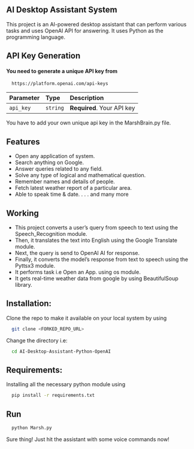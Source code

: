 
## AI Desktop Assistant System

This project is an AI-powered desktop assistant that can perform various tasks and uses  OpenAI API for answering. 
It uses Python as the programming language. 


## API Key Generation

#### You need to generate a unique API key from  

```http
  https://platform.openai.com/api-keys
```

| Parameter | Type     | Description                |
| :-------- | :------- | :------------------------- |
| `api_key` | `string` | **Required**. Your API key |

You have to add your own unique api key in the MarshBrain.py file.






## Features

- Open any application of system.
- Search anything on Google.
- Answer queries related to any field. 
- Solve any type of logical and mathematical question.
- Remember names and details of people.
- Fetch latest weather report of a particular area.
- Able to speak time & date.
.
.
. and many more 


## Working
- This project converts a user’s query from speech to text using the Speech_Recognition module. 
- Then, it translates the text into English using the Google Translate module. 
- Next, the query is send to  OpenAI AI for response. 
- Finally, it converts the model’s response from text to speech using the Pyttsx3 module.
- It performs task i.e Open an App. using os module.
- It gets real-time weather data from google by using BeautifulSoup library.
 
## Installation:

Clone the repo to make it available on your local system by using 

```bash
  git clone <FORKED_REPO_URL>
```
Change the directory i.e: 

```bash
  cd AI-Desktop-Assistant-Python-OpenAI
```
## Requirements:

Installing all the necessary python module using 

```bash
  pip install -r requirements.txt
```
## Run

 

```bash
  python Marsh.py
```

Sure thing! Just hit the assistant with some voice commands now!
